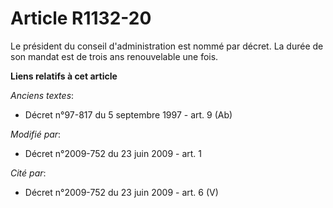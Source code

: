 # Article R1132-20

Le président du conseil d'administration est nommé par décret. La durée de son mandat est de trois ans renouvelable une fois.

**Liens relatifs à cet article**

_Anciens textes_:

  - Décret n°97-817 du 5 septembre 1997 - art. 9 (Ab)

_Modifié par_:

  - Décret n°2009-752 du 23 juin 2009 - art. 1

_Cité par_:

  - Décret n°2009-752 du 23 juin 2009 - art. 6 (V)

